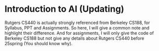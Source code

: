 # Introduction to AI (Updating)

Rutgers CS440 is actually strongly referenced from Berkeley CS188, for Syllabus, PPT and Assignments. So here, I will give a common note and highlight their difference. And for assignments, I will only give the code of Berkeley CS188 but not give any details about Rutgers CS440 before 25spring (You should know why).
